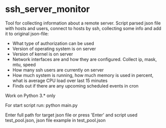 # ssh_server_monitor
Tool for collecting information about a remote server. Script parsed json file with hosts and users, connect to hosts by ssh, collecting some info and add it to original json-file:
* What type of authorization can be used
* Version of operating system is on server
* Version of kernel is on server
* Network interfaces are and how they are configured. Сollect ip, mask, mtu, speed
* How many ssh users are currently on server
* How much system is running, how much memory is used in percent, what is average CPU load over last 15 minutes
* Finds out if there are any upcoming scheduled events in cron

Work on Python 3.* only

For start script run:
python main.py

Enter full path for target json file or press 'Enter' and script used test_pool.json, json file example in test_pool.json
